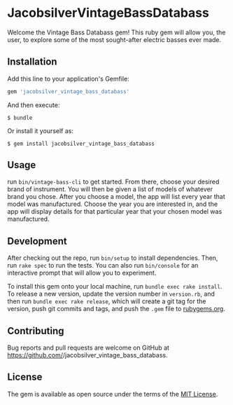 # JacobsilverVintageBassDatabass

Welcome the Vintage Bass Databass gem! This ruby gem will allow you, the user, to explore some of the most sought-after electric basses ever made. 

## Installation

Add this line to your application's Gemfile:

```ruby
gem 'jacobsilver_vintage_bass_databass'
```

And then execute:

    $ bundle

Or install it yourself as:

    $ gem install jacobsilver_vintage_bass_databass

## Usage

run ```bin/vintage-bass-cli``` to get started.  From there, choose your desired brand of instrument.  You will then be given a list of models of whatever brand you chose.  After you choose a model, the app will list every year that model was manufactured.  Choose the year you are interested in, and the app will display details for that particular year that your chosen model was manufactured.

## Development

After checking out the repo, run `bin/setup` to install dependencies. Then, run `rake spec` to run the tests. You can also run `bin/console` for an interactive prompt that will allow you to experiment.

To install this gem onto your local machine, run `bundle exec rake install`. To release a new version, update the version number in `version.rb`, and then run `bundle exec rake release`, which will create a git tag for the version, push git commits and tags, and push the `.gem` file to [rubygems.org](https://rubygems.org).

## Contributing

Bug reports and pull requests are welcome on GitHub at https://github.com/<github username>/jacobsilver_vintage_bass_databass.

## License

The gem is available as open source under the terms of the [MIT License](https://opensource.org/licenses/MIT).

